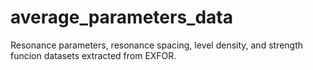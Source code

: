 # average_parameters_data
Resonance parameters, resonance spacing, level density, and strength funcion datasets extracted from EXFOR.

